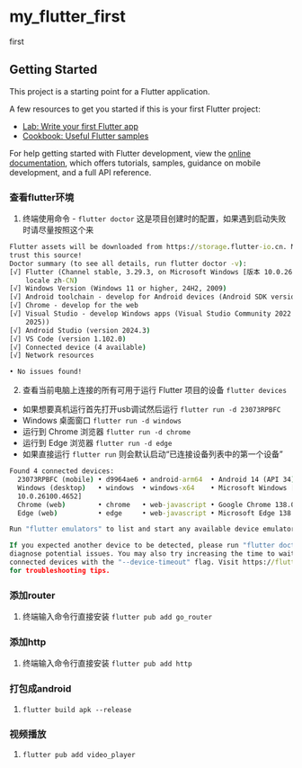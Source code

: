 # my_flutter_first

first

## Getting Started

This project is a starting point for a Flutter application.

A few resources to get you started if this is your first Flutter project:

- [Lab: Write your first Flutter app](https://docs.flutter.dev/get-started/codelab)
- [Cookbook: Useful Flutter samples](https://docs.flutter.dev/cookbook)

For help getting started with Flutter development, view the
[online documentation](https://docs.flutter.dev/), which offers tutorials,
samples, guidance on mobile development, and a full API reference.

### 查看flutter环境
1. 终端使用命令 - `flutter doctor` 这是项目创建时的配置，如果遇到启动失败时请尽量按照这个来

```cmd
Flutter assets will be downloaded from https://storage.flutter-io.cn. Make sure you
trust this source!
Doctor summary (to see all details, run flutter doctor -v):
[√] Flutter (Channel stable, 3.29.3, on Microsoft Windows [版本 10.0.26100.4652],
    locale zh-CN)
[√] Windows Version (Windows 11 or higher, 24H2, 2009)
[√] Android toolchain - develop for Android devices (Android SDK version 35.0.1)
[√] Chrome - develop for the web
[√] Visual Studio - develop Windows apps (Visual Studio Community 2022 17.14.9 (July
    2025))
[√] Android Studio (version 2024.3)
[√] VS Code (version 1.102.0)
[√] Connected device (4 available)
[√] Network resources

• No issues found!
```
2. 查看当前电脑上连接的所有可用于运行 Flutter 项目的设备 `flutter devices`
 - 如果想要真机运行首先打开usb调试然后运行 `flutter run -d 23073RPBFC`
 - Windows 桌面窗口 `flutter run -d windows`
 - 运行到 Chrome 浏览器 `flutter run -d chrome`
 - 运行到 Edge 浏览器   `flutter run -d edge`
 - 如果直接运行 `flutter run` 则会默认启动“已连接设备列表中的第一个设备”
```cmd
Found 4 connected devices:
  23073RPBFC (mobile) • d9964ae6 • android-arm64  • Android 14 (API 34)
  Windows (desktop)   • windows  • windows-x64    • Microsoft Windows [版本
  10.0.26100.4652]
  Chrome (web)        • chrome   • web-javascript • Google Chrome 138.0.7204.101    
  Edge (web)          • edge     • web-javascript • Microsoft Edge 138.0.3351.83    

Run "flutter emulators" to list and start any available device emulators.

If you expected another device to be detected, please run "flutter doctor" to       
diagnose potential issues. You may also try increasing the time to wait for
connected devices with the "--device-timeout" flag. Visit https://flutter.dev/setup/
for troubleshooting tips.
```

### 添加router
1. 终端输入命令行直接安装 `flutter pub add go_router`



### 添加http
1. 终端输入命令行直接安装 `flutter pub add http`

### 打包成android
1. `flutter build apk --release`

### 视频播放
1. `flutter pub add video_player`